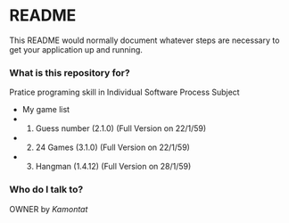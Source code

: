 # README #

This README would normally document whatever steps are necessary to get your application up and running.

### What is this repository for? ###

Pratice programing skill in Individual Software Process Subject 

* My game list 
* 1) Guess number (2.1.0) (Full Version on 22/1/59)
* 2) 24 Games (3.1.0) (Full Version on 22/1/59)
* 3) Hangman (1.4.12) (Full Version on 28/1/59)

### Who do I talk to? ###
OWNER by *Kamontat*

